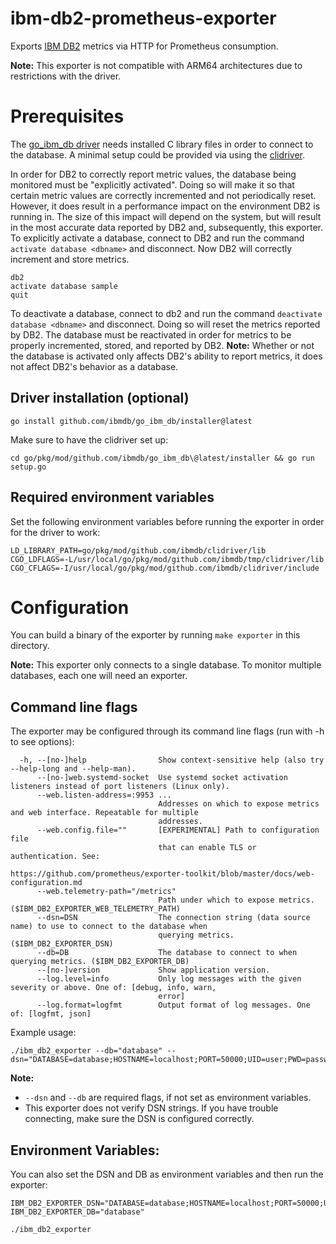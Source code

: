 # **ibm-db2-prometheus-exporter**
Exports [IBM DB2](https://www.ibm.com/products/db2/database) metrics via HTTP for Prometheus consumption.

**Note:** This exporter is not compatible with ARM64 architectures due to restrictions with the driver.

# Prerequisites

The [go_ibm_db driver](https://github.com/ibmdb/go_ibm_db) needs installed C library files in order to connect to the database. A minimal setup could be provided via using the [clidriver](https://github.com/ibmdb/go_ibm_db/blob/master/installer/setup.go).

In order for DB2 to correctly report metric values, the database being monitored must be "explicitly activated". Doing so will make it so that certain metric values are correctly incremented and not periodically reset. However, it does result in a performance impact on the environment DB2 is running in. The size of this impact will depend on the system, but will result in the most accurate data reported by DB2 and, subsequently, this exporter. To explicitly activate a database, connect to DB2 and run the command `activate database <dbname>` and disconnect. Now DB2 will correctly increment and store metrics. 
```
db2
activate database sample
quit
```
To deactivate a database, connect to db2 and run the command `deactivate database <dbname>` and disconnect. Doing so will reset the metrics reported by DB2. The database must be reactivated in order for metrics to be properly incremented, stored, and reported by DB2.
**Note:** Whether or not the database is activated only affects DB2's ability to report metrics, it does not affect DB2's behavior as a database.

## Driver installation (optional)

```
go install github.com/ibmdb/go_ibm_db/installer@latest
```

Make sure to have the clidriver set up:
```
cd go/pkg/mod/github.com/ibmdb/go_ibm_db\@latest/installer && go run setup.go
```


## Required environment variables

Set the following environment variables before running the exporter in order for the driver to work:

```
LD_LIBRARY_PATH=go/pkg/mod/github.com/ibmdb/clidriver/lib
CGO_LDFLAGS=-L/usr/local/go/pkg/mod/github.com/ibmdb/tmp/clidriver/lib
CGO_CFLAGS=-I/usr/local/go/pkg/mod/github.com/ibmdb/clidriver/include
```

# Configuration

You can build a binary of the exporter by running `make exporter` in this directory.

**Note:** This exporter only connects to a single database. To monitor multiple databases, each one will need an exporter.
## Command line flags

The exporter may be configured through its command line flags (run with -h to see options):
```
  -h, --[no-]help                Show context-sensitive help (also try --help-long and --help-man).
      --[no-]web.systemd-socket  Use systemd socket activation listeners instead of port listeners (Linux only).
      --web.listen-address=:9953 ...
                                 Addresses on which to expose metrics and web interface. Repeatable for multiple
                                 addresses.
      --web.config.file=""       [EXPERIMENTAL] Path to configuration file
                                 that can enable TLS or authentication. See:
                                 https://github.com/prometheus/exporter-toolkit/blob/master/docs/web-configuration.md
      --web.telemetry-path="/metrics"
                                 Path under which to expose metrics. ($IBM_DB2_EXPORTER_WEB_TELEMETRY_PATH)
      --dsn=DSN                  The connection string (data source name) to use to connect to the database when
                                 querying metrics. ($IBM_DB2_EXPORTER_DSN)
      --db=DB                    The database to connect to when querying metrics. ($IBM_DB2_EXPORTER_DB)
      --[no-]version             Show application version.
      --log.level=info           Only log messages with the given severity or above. One of: [debug, info, warn,
                                 error]
      --log.format=logfmt        Output format of log messages. One of: [logfmt, json]
```

Example usage:
```
./ibm_db2_exporter --db="database" --dsn="DATABASE=database;HOSTNAME=localhost;PORT=50000;UID=user;PWD=password;"
```
**Note:**
  - `--dsn` and `--db` are required flags, if not set as environment variables.
  - This exporter does not verify DSN strings. If you have trouble connecting, make sure the DSN is configured correctly.

## Environment Variables:

You can also set the DSN and DB as environment variables and then run the exporter:  
```
IBM_DB2_EXPORTER_DSN="DATABASE=database;HOSTNAME=localhost;PORT=50000;UID=user;PWD=password;"  
IBM_DB2_EXPORTER_DB="database"  

./ibm_db2_exporter
```
